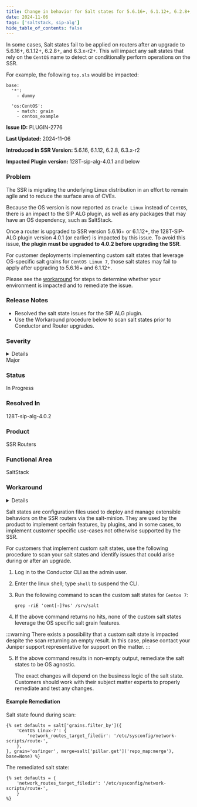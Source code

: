 ```yaml
---
title: Change in behavior for Salt states for 5.6.16+, 6.1.12+, 6.2.8+, 6.3.x-r2+
date: 2024-11-06
tags: ['saltstack, sip-alg']
hide_table_of_contents: false
---
```


In some cases, Salt states fail to be applied on routers after an upgrade to 5.6.16+, 6.1.12+, 6.2.8+, and 6.3.x-r2+. This will impact any salt states that rely on the `CentOS` name to detect or conditionally perform operations on the SSR. 

For example, the following `top.sls` would be impacted:

```
base:
  '*':
    - dummy

  'os:CentOS':
    - match: grain
    - centos_example
```

<!-- truncate -->

**Issue ID:** PLUGIN-2776

**Last Updated:** 2024-11-06

**Introduced in SSR Version:** 5.6.16, 6.1.12, 6.2.8, 6.3.x-r2

**Impacted Plugin version:** 128T-sip-alg-4.0.1 and below

### Problem

The SSR is migrating the underlying Linux distribution in an effort to remain agile and to reduce the surface area of CVEs. 

Because the OS version is now reported as `Oracle Linux` instead of `CentOS`, there is an impact to the SIP ALG plugin, as well as any packages that may have an OS dependency, such as SaltStack. 

Once a router is upgraded to SSR version 5.6.16+ or 6.1.12+, the 128T-SIP-ALG plugin version 4.0.1 (or earlier) is impacted by this issue. To avoid this issue, **the plugin must be upgraded to 4.0.2 before upgrading the SSR**.

For customer deployments implementing custom salt states that leverage OS-specific salt grains for `CentOS Linux 7`, those salt states may fail to apply after upgrading to 5.6.16+ and 6.1.12+.

Please see the [workaround](#workaround) for steps to determine whether your environment is impacted and to remediate the issue.

### Release Notes
* Resolved the salt state issues for the SIP ALG plugin.
* Use the Workaround procedure below to scan salt states prior to Conductor and Router upgrades.

### Severity
<details>
The potential impact of a software defect if encountered. Severity levels are:

* Critical: Could severely affect service, capacity/traffic, and maintenance capabilities. May have a prolonged impact to the entire system.
* Major: Could seriously affect system operation, maintenance, administration and related tasks.
* Minor: Would not significantly impair the functioning or affect service.
</details>
Major

### Status
In Progress

### Resolved In
128T-sip-alg-4.0.2

### Product
SSR Routers

### Functional Area
SaltStack

### Workaround
<details>
Juniper may provide a method to temporarily circumvent a problem; workarounds do not exist for all issues.
</details>

Salt states are configuration files used to deploy and manage extensible behaviors on the SSR routers via the salt-minion. They are used by the product to implement certain features, by plugins, and in some cases, to implement customer specific use-cases not otherwise supported by the SSR.

For customers that implement custom salt states, use the following procedure to scan your salt states and identify issues that could arise during or after an upgrade.  

1. Log in to the Conductor CLI as the admin user.
2. Enter the linux shell; type `shell` to suspend the CLI.
3. Run the following command to scan the custom salt states for `Centos 7`:

    `grep -riE 'cent[-]?os' /srv/salt`

4. If the above command returns no hits, none of the custom salt states leverage the OS specific salt grain features.

 :::warning
 There exists a possibility that a custom salt state is impacted despite the scan returning an empty result. In this case, please contact your Juniper support representative for support on the matter.
 :::

5. If the above command results in non-empty output, remediate the salt states to be OS agnostic. 

    The exact changes will depend on the business logic of the salt state. Customers should work with their subject matter experts to properly remediate and test any changes. 

#### Example Remediation 

Salt state found during scan:
```
{% set defaults = salt['grains.filter_by']({
    'CentOS Linux-7': {
        'network_routes_target_filedir': '/etc/sysconfig/network-scripts/route-',
    },
}, grain='osfinger', merge=salt['pillar.get']('repo_map:merge'), base=None) %}
```

The remediated salt state:
```
{% set defaults = {
    'network_routes_target_filedir': '/etc/sysconfig/network-scripts/route-',
    }
%}
```

